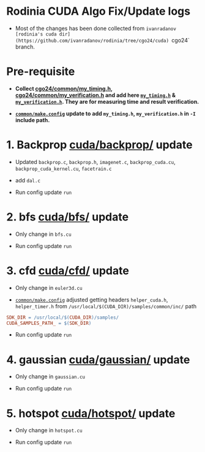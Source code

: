 # Rodinia CUDA Algo Fix/Update logs

- Most of the changes has been done collected from `ivanradanov [rodinia's cuda dir](https://github.com/ivanradanov/rodinia/tree/cgo24/cuda) `cgo24` branch.


# Pre-requisite

- **Collect [cgo24/common/my_timing.h](https://github.com/ivanradanov/rodinia/tree/cgo24/common/), [cgo24/common/my_verification.h](https://github.com/ivanradanov/rodinia/tree/cgo24/common/my_verification.h) and add here  [`my_timing.h`](common/my_timing.h) & [`my_verification.h`](common/my_verification.h). They are for measuring time and result verification.**

- **[`common/make.config`](common/make.config) update to add `my_timing.h`, `my_verification.h` in `-I` include path.**


# 1. Backprop [cuda/backprop/](cuda/backprop/) update

- Updated `backprop.c`, `backprop.h`, `imagenet.c`, `backprop_cuda.cu`, `backprop_cuda_kernel.cu`,  `facetrain.c`

- add `dal.c`

- Run config update `run`



# 2. bfs [cuda/bfs/](cuda/bfs/) update

- Only change in `bfs.cu`

- Run config update `run`



# 3. cfd [cuda/cfd/](cuda/cfd/) update

- Only change in `euler3d.cu`

- [`common/make.config`](common/make.config) adjusted getting headers `helper_cuda.h`, `helper_timer.h` from `/usr/local/$(CUDA_DIR)/samples/common/inc/` path

```Makefile
SDK_DIR = /usr/local/$(CUDA_DIR)/samples/
CUDA_SAMPLES_PATH_ = $(SDK_DIR)
```

- Run config update `run`



# 4. gaussian [cuda/gaussian/](cuda/gaussian/) update

- Only change in `gaussian.cu`

- Run config update `run`



# 5. hotspot [cuda/hotspot/](cuda/hotspot/) update

- Only change in `hotspot.cu`

- Run config update `run`
